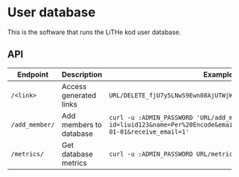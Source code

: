 # User database
This is the software that runs the LiTHe kod user database.

## API

| Endpoint       | Description             | Example                                |
|----------------|-------------------------|----------------------------------------|
| `/<link>`      | Access generated links  | `URL/DELETE_fjU7y5LNwS9Ewn08AjUTWjWip` |
| `/add_member/` | Add members to database | `curl -u :ADMIN_PASSWORD 'URL/add_member/?id=liuid123&name=Per%20Encode&email=id%40liu.se&joined=2020-01-01&receive_email=1'` |
| `/metrics/`    | Get database metrics    | `curl -u :ADMIN_PASSWORD URL/metrics/` |
